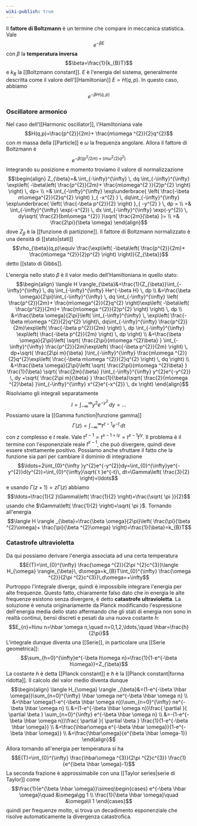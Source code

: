 ```yaml
---
wiki-publish: true
---
```

Il **fattore di Boltzmann** è un termine che compare in meccanica statistica. Vale
$$e^{-\beta E}$$
con $\beta$ la **temperatura inversa**
$$\beta=\frac{1}{k_{B}T}$$
e $k_{B}$ la [[Boltzmann constant]]. $E$ è l'energia del sistema, generalmente descritta come il valore dell'[[Hamiltonian]] $E=H(q,p)$. In questo caso, abbiamo
$$e^{-\beta H(q,p)}$$
### Oscillatore armonico
Nel caso dell'[[Harmonic oscillator]], l'Hamiltoniana vale
$$H(q,p)=\frac{p^{2}}{2m}+ \frac{m\omega ^{2}}{2}q^{2}$$
con $m$ massa della [[Particle]] e $\omega$ la frequenza angolare. Allora il fattore di Boltzmann è
$$e^{-\beta((p^{2}/2m) + (m\omega^{2}/2)q^{2})}$$
Integrando su posizione e momento troviamo il valore di normalizzazione
$$\begin{align}
Z_{\beta}=& \int_{-\infty}^{\infty}  \, dq \int_{-\infty}^{\infty} \exp\left( -\beta\left( \frac{p^{2}}{2m}+ \frac{m\omega^{2 }}{2}p^{2} \right) \right) \, dp= \\
=& \int_{-\infty}^{\infty} \exp\underbrace{ \left( \frac{-\beta m\omega^{2}}{2}q^{2} \right) }_{ -x^{2} } \, dq\int_{-\infty}^{\infty} \exp\underbrace{ \left( \frac{-\beta p^{2}}{2} \right) }_{ -y^{2} } \, dp = \\
=& \int_{-\infty}^{\infty} \exp(-x^{2}) \, dx \int_{-\infty}^{\infty} \exp(-y^{2}) \, dy\sqrt{ \frac{2}{bm\omega ^{2}} }\sqrt{ \frac{2m}{\beta} }= \\
=& \frac{2\pi}{\beta \omega}
\end{align}$$
dove $Z_{\beta}$ è la [[funzione di partizione]]. Il fattore di Boltzmann normalizzato è una densità di [[stato|stati]]
$$\rho_{\beta}(q,p)\equiv \frac{\exp\left( -\beta\left( \frac{p^{2}}{2m}+ \frac{m\omega ^{2}}{2}p^{2} \right) \right)}{Z_{\beta}}$$
detto [[stato di Gibbs]].

L'energia nello stato $\beta$ è il valor medio dell'Hamiltoniana in quello stato:
$$\begin{align}
\langle H \rangle_{\beta}&=\frac{1}{Z_{\beta}}\int_{-\infty}^{\infty}  \, dq \int_{-\infty}^{\infty} He^{-\beta H} \, dp   \\
&=\frac{\beta \omega}{2\pi}\int_{-\infty}^{\infty}  \, dq \int_{-\infty}^{\infty} \left( \frac{p^{2}}{2m}+ \frac{m\omega^{2}}{2}q^{2} \right)\exp\left( -\beta\left( \frac{p^{2}}{2m}+ \frac{m\omega ^{2}}{2}p^{2} \right) \right) \, dp \\
&=\frac{\beta \omega}{2\pi}\left( \int_{-\infty}^{\infty}  \, \exp\left( \frac{-\beta m\omega ^{2}}{2}q^{2} \right)\, dq\int_{-\infty}^{\infty} \frac{p^{2}}{2m}\exp\left( \frac{-\beta p^{2}}{2m} \right) \, dp \int_{-\infty}^{\infty} \exp\left( \frac{-\beta p^{2}}{2m} \right) \, dp   \right) \\
&=\frac{\beta \omega}{2\pi}\left( \sqrt{ \frac{2\pi}{m\omega ^{2}\beta} } \int_{-\infty}^{\infty} \frac{p^{2}}{2m}\exp\left( \frac{-\beta p^{2}}{2m} \right) \, dp+\sqrt{ \frac{2\pi m}{\beta} }\int_{-\infty}^{\infty} \frac{m\omega ^{2}}{2}q^{2}\exp\left( \frac{-\beta m\omega ^{2}}{2}q^{2} \right) \, dq  \right) \\
&=\frac{\beta \omega}{2\pi}\left( \sqrt{ \frac{2\pi}{m\omega ^{2}\beta} } \frac{1}{\beta} \sqrt{ \frac{2m}{\beta} }\int_{-\infty}^{\infty} y^{2}e^{-y^{2}} \, dy +\sqrt{ \frac{2\pi m}{\beta} } \frac{1}{\beta}\sqrt{ \frac{2}{m\omega ^{2}\beta} }\int_{-\infty}^{\infty} x^{2}e^{-x^{2}} \, dx  \right)
\end{align}$$
Risolviamo gli integrali separatamente
$$I=\int_{-\infty}^{\infty} y^{2}e^{-y^{2}} \, dy=\ldots$$
Possiamo usare la [[Gamma function|funzione gamma]]
$$\Gamma(z)=\int_{-\infty}^{\infty} t^{z-1}e^{-t} \, dt $$
con $z$ complesso e $t$ reale. Vale $t^{z-1}=t^{x-1+iy}=t^{x-1}t^{iy}$. Il problema è il termine con l'esponenziale reale $t^{x-1}$, che può divergere, quindi deve essere strettamente positivo. Possiamo anche sfruttare il fatto che la funzione sia pari per cambiare il dominio di integrazione
$$\ldots=2\int_{0}^{\infty }y^{2}e^{-y^{2}}dy=\int_{0}^{\infty}ye^{-y^{2}}d(y^{2})=\int_{0}^{\infty}\sqrt{ t }e^{-t}\, dt=\Gamma\left( \frac{3}{2} \right)=\ldots$$
e usando $\Gamma(z+1)=z\Gamma(z)$ abbiamo
$$\ldots=\frac{1}{2 }\Gamma\left( \frac{1}{2} \right)=\frac{\sqrt{ \pi }}{2}$$
usando che $\Gamma\left( \frac{1}{2} \right)=\sqrt{ \pi }$. Tornando all'energia
$$\langle H \rangle _{\beta}=\frac{\beta \omega}{2\pi}\left( \frac{\pi}{\beta ^{2}\omega}+ \frac{\pi}{\beta ^{2}\omega} \right)=\frac{1}{\beta}=k_{B}T$$
### Catastrofe ultravioletta
Da qui possiamo derivare l'energia associata ad una certa temperatura
$$E(T)=\int_{0}^{\infty} \frac{\omega ^{2}}{2\pi ^{2}c^{3}}\langle H_{\omega} \rangle_{\beta}\, d\omega=k_{B}T\int_{0}^{\infty} \frac{\omega ^{2}}{2\pi ^{2}c^{3}}\,d\omega=+\infty$$
Purtroppo l'integrale diverge, quindi è impossibile integrare l'energia per alte frequenze. Questo fatto, chiaramente falso dato che in energia le alte frequenze esistono senza divergere, è detto **catastrofe ultravioletta**. La soluzione è venuta originariamente da Planck modificando l'espressione dell'energia media dello stato affermando che gli stati di energia non sono in realtà continui, bensì discreti e pesati da una nuova costante $h$:
$$E_{n}=h\nu n=\hbar \omega n,\quad n=0,1,2,\ldots,\quad \hbar=\frac{h}{2\pi}$$
L'integrale dunque diventa una [[Serie]], in particolare una [[Serie geometrica]]:
$$\sum_{h=0}^{\infty}e^{-\beta h\omega n}=\frac{1}{1-e^{-\beta h\omega}}=Z_{\beta}$$
La costante $h$ è detta [[Planck constant]] e $\hbar$ è la [[Planck constant|forma ridotta]]. Il calcolo del valor medio diventa dunque
$$\begin{align}
\langle H_{\omega} \rangle _{\beta}&=(1-e^{-\beta \hbar \omega})\sum_{n=0}^{\infty} \hbar \omega ne^{-\beta \hbar \omega n} \\
&=\hbar \omega(1-e^{-\beta \hbar \omega n})\sum_{n=0}^{\infty} ne^{-\beta \hbar \omega n} \\
&=(1-e^{-\beta \hbar \omega n})\frac{ \partial  }{ \partial \beta } \sum_{n=0}^{\infty} e^{-\beta \hbar \omega n} \\
&=-(1-e^{-\beta \hbar \omega n})\frac{ \partial }{ \partial \beta } \frac{1}{1-e^{-\beta \hbar \omega}} \\
&=\frac{\hbar\omega e^{-\beta \hbar \omega}}{1-e^{-\beta \hbar \omega}} \\
&=\frac{\hbar\omega}{e^{\beta \hbar \omega-1}}
\end{align}$$
Allora tornando all'energia per temperatura si ha
$$E(T)=\int_{0}^{\infty} \frac{\hbar\omega ^{3}}{2\pi ^{2}c^{3}} \frac{1}{e^{\beta \hbar \omega}-1}$$
La seconda frazione è approssimabile con una [[Taylor series|serie di Taylor]] come
$$\frac{1}{e^{\beta \hbar \omega}}\simeq\begin{cases}
e^{-\beta \hbar \omega}\quad &\omega\gg 1 \\
\frac{1}{\beta \hbar \omega}\quad &\omega\ll 1
\end{cases}$$
quindi per frequenze molto, si trova un decadimento esponenziale che risolve automaticamente la divergenza catastrofica.